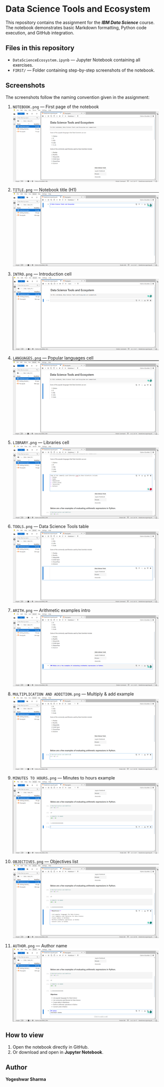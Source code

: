 # Data Science Tools and Ecosystem

This repository contains the  assignment for the **_IBM Data Science_** course.  
The notebook demonstrates basic Markdown formatting, Python code execution, and GitHub integration.

##  Files in this repository
- `DataScienceEcosystem.ipynb` — Jupyter Notebook containing all exercises.
- `FIRST/` — Folder containing step-by-step screenshots of the notebook.

##  Screenshots
The screenshots follow the naming convention given in the assignment:
1. `NOTEBOOK.png` — First page of the notebook  
![Notebook Screenshot](FIRST/NOTEBOOK.png)

2. `TITLE.png` — Notebook title (H1) 
![Title Screenshot](FIRST/TITLE.png)
 
3. `INTRO.png` — Introduction cell  
![Intro Screenshot](FIRST/INTRO.png)

4. `LANGUAGES.png` — Popular languages cell
![Languages Screenshot](FIRST/LANGUAGES.png)
  
5. `LIBRARY.png` — Libraries cell  
![Library Screenshot](FIRST/LIBRARY.png)

6. `TOOLS.png` — Data Science Tools table  
![Tools Screenshot](FIRST/TOOLS.png)

7. `ARITH.png` — Arithmetic examples intro  
![Arithmetic Introduction Screenshot](FIRST/ARITH.png)

8. `MULTIPLICATION AND ADDITION.png` — Multiply & add example  
![Multiply and Add Screenshot](FIRST/MULTIPLICATIONANDADDITION.png)

9. `MINUTES TO HOURS.png` — Minutes to hours example  
![Minutes to Hours Screenshot](FIRST/MINUTESTOHOURS.png)

10. `OBJECTIVES.png` — Objectives list  
![Objectives Screenshot](FIRST/OBJECTIVES.png)

11. `AUTHOR.png` — Author name  
![Author Namr Screenshot](FIRST/AUTHOR.png)


##  How to view
1. Open the notebook directly in GitHub.
2. Or download and open in **Jupyter Notebook**.

##  Author
**Yogeshwar Sharma**
